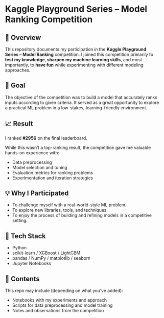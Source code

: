 # Kaggle Playground Series – Model Ranking Competition

## 🏁 Overview

This repository documents my participation in the **Kaggle Playground Series – Model Ranking** competition. I joined this competition primarily to **test my knowledge**, **sharpen my machine learning skills**, and most importantly, to **have fun** while experimenting with different modeling approaches.

## 🎯 Goal

The objective of the competition was to build a model that accurately ranks inputs according to given criteria. It served as a great opportunity to explore a practical ML problem in a low-stakes, learning-friendly environment.

## 📈 Result

I ranked **#2956** on the final leaderboard.

While this wasn’t a top-ranking result, the competition gave me valuable hands-on experience with:
- Data preprocessing
- Model selection and tuning
- Evaluation metrics for ranking problems
- Experimentation and iteration strategies

## 💡 Why I Participated

- To challenge myself with a real-world-style ML problem.
- To explore new libraries, tools, and techniques.
- To enjoy the process of building and refining models in a competitive setting.

## 🔧 Tech Stack

- Python
- scikit-learn / XGBoost / LightGBM
- pandas / NumPy / matplotlib / seaborn
- Jupyter Notebooks

## 📂 Contents

This repo may include (depending on what you’ve added):
- Notebooks with my experiments and approach
- Scripts for data preprocessing and model training
- Notes and observations from the competition


